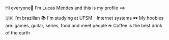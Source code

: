 Hi everyone👋 I'm Lucas Mendes and this is my profile ==>

🇧🇷 I'm brazilian
📚 I'm studying at UFSM - Internet systems
🕶️ My hoobies are: games, guitar, series, food and meet people
☕ Coffee is the best drink of the earth


